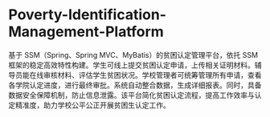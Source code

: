 # Poverty-Identification-Management-Platform
基于 SSM（Spring、Spring MVC、MyBatis）的贫困认定管理平台，依托 SSM 框架的稳定高效特性构建。学生可线上提交贫困认定申请，上传相关证明材料。辅导员能在线审核材料、评估学生贫困状况。学校管理者可统筹管理所有申请，查看各学院认定进度，进行最终审批。系统自动整合数据，生成详细报表。同时，具备数据安全保障机制，防止信息泄露。该平台简化贫困认定流程，提高工作效率与认定精准度，助力学校公平公正开展贫困生认定工作。 
